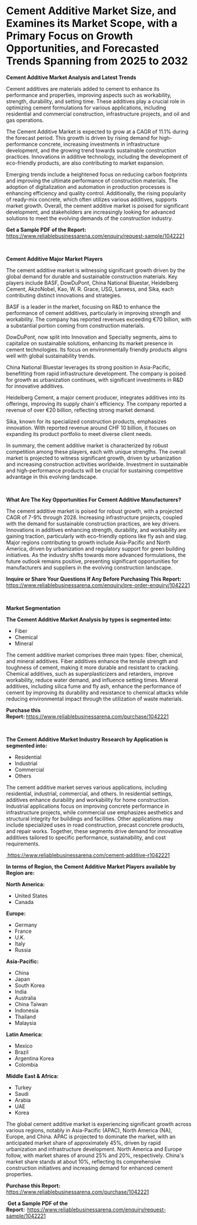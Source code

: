 <p><h1>Cement Additive Market Size, and Examines its Market Scope, with a Primary Focus on Growth Opportunities, and Forecasted Trends Spanning from 2025 to 2032</h1></p><p><strong>Cement Additive Market Analysis and Latest Trends</strong></p>
<p><p>Cement additives are materials added to cement to enhance its performance and properties, improving aspects such as workability, strength, durability, and setting time. These additives play a crucial role in optimizing cement formulations for various applications, including residential and commercial construction, infrastructure projects, and oil and gas operations.</p><p>The Cement Additive Market is expected to grow at a CAGR of 11.1% during the forecast period. This growth is driven by rising demand for high-performance concrete, increasing investments in infrastructure development, and the growing trend towards sustainable construction practices. Innovations in additive technology, including the development of eco-friendly products, are also contributing to market expansion. </p><p>Emerging trends include a heightened focus on reducing carbon footprints and improving the ultimate performance of construction materials. The adoption of digitalization and automation in production processes is enhancing efficiency and quality control. Additionally, the rising popularity of ready-mix concrete, which often utilizes various additives, supports market growth. Overall, the cement additive market is poised for significant development, and stakeholders are increasingly looking for advanced solutions to meet the evolving demands of the construction industry.</p></p>
<p><strong>Get a Sample PDF of the Report:&nbsp;</strong> <a href="https://www.reliablebusinessarena.com/enquiry/request-sample/1042221?utm_campaign=3281&utm_medium=2&utm_source=Github&utm_content=ia&utm_term=17042025&utm_id=cement-additive">https://www.reliablebusinessarena.com/enquiry/request-sample/1042221</a></p>
<p>&nbsp;</p>
<p><strong>Cement Additive Major Market Players</strong></p>
<p><p>The cement additive market is witnessing significant growth driven by the global demand for durable and sustainable construction materials. Key players include BASF, DowDuPont, China National Bluestar, Heidelberg Cement, AkzoNobel, Kao, W. R. Grace, USG, Lanxess, and Sika, each contributing distinct innovations and strategies.</p><p>BASF is a leader in the market, focusing on R&D to enhance the performance of cement additives, particularly in improving strength and workability. The company has reported revenues exceeding €70 billion, with a substantial portion coming from construction materials.</p><p>DowDuPont, now split into Innovation and Specialty segments, aims to capitalize on sustainable solutions, enhancing its market presence in cement technologies. Its focus on environmentally friendly products aligns well with global sustainability trends.</p><p>China National Bluestar leverages its strong position in Asia-Pacific, benefitting from rapid infrastructure development. The company is poised for growth as urbanization continues, with significant investments in R&D for innovative additives.</p><p>Heidelberg Cement, a major cement producer, integrates additives into its offerings, improving its supply chain's efficiency. The company reported a revenue of over €20 billion, reflecting strong market demand.</p><p>Sika, known for its specialized construction products, emphasizes innovation. With reported revenue around CHF 10 billion, it focuses on expanding its product portfolio to meet diverse client needs.</p><p>In summary, the cement additive market is characterized by robust competition among these players, each with unique strengths. The overall market is projected to witness significant growth, driven by urbanization and increasing construction activities worldwide. Investment in sustainable and high-performance products will be crucial for sustaining competitive advantage in this evolving landscape.</p></p>
<p>&nbsp;</p>
<p><strong>What Are The Key Opportunities For Cement Additive Manufacturers?</strong></p>
<p><p>The cement additive market is poised for robust growth, with a projected CAGR of 7-9% through 2028. Increasing infrastructure projects, coupled with the demand for sustainable construction practices, are key drivers. Innovations in additives enhancing strength, durability, and workability are gaining traction, particularly with eco-friendly options like fly ash and slag. Major regions contributing to growth include Asia-Pacific and North America, driven by urbanization and regulatory support for green building initiatives. As the industry shifts towards more advanced formulations, the future outlook remains positive, presenting significant opportunities for manufacturers and suppliers in the evolving construction landscape.</p></p>
<p><strong>Inquire or Share Your Questions If Any Before Purchasing This Report:</strong> <a href="https://www.reliablebusinessarena.com/enquiry/pre-order-enquiry/1042221?utm_campaign=3281&utm_medium=2&utm_source=Github&utm_content=ia&utm_term=17042025&utm_id=cement-additive">https://www.reliablebusinessarena.com/enquiry/pre-order-enquiry/1042221</a></p>
<p>&nbsp;</p>
<p><strong>Market Segmentation</strong></p>
<p><strong>The Cement Additive Market Analysis by types is segmented into:</strong></p>
<p><ul><li>Fiber</li><li>Chemical</li><li>Mineral</li></ul></p>
<p><p>The cement additive market comprises three main types: fiber, chemical, and mineral additives. Fiber additives enhance the tensile strength and toughness of cement, making it more durable and resistant to cracking. Chemical additives, such as superplasticizers and retarders, improve workability, reduce water demand, and influence setting times. Mineral additives, including silica fume and fly ash, enhance the performance of cement by improving its durability and resistance to chemical attacks while reducing environmental impact through the utilization of waste materials.</p></p>
<p><strong>Purchase this Report:&nbsp;</strong><a href="https://www.reliablebusinessarena.com/purchase/1042221?utm_campaign=3281&utm_medium=2&utm_source=Github&utm_content=ia&utm_term=17042025&utm_id=cement-additive">https://www.reliablebusinessarena.com/purchase/1042221</a></p>
<p>&nbsp;</p>
<p><strong>The Cement Additive Market Industry Research by Application is segmented into:</strong></p>
<p><ul><li>Residential</li><li>Industrial</li><li>Commercial</li><li>Others</li></ul></p>
<p><p>The cement additive market serves various applications, including residential, industrial, commercial, and others. In residential settings, additives enhance durability and workability for home construction. Industrial applications focus on improving concrete performance in infrastructure projects, while commercial use emphasizes aesthetics and structural integrity for buildings and facilities. Other applications may include specialized uses in road construction, precast concrete products, and repair works. Together, these segments drive demand for innovative additives tailored to specific performance, sustainability, and cost requirements.</p></p>
<p><a href="https://www.reliablebusinessarena.com/cement-additive-r1042221?utm_campaign=3281&utm_medium=2&utm_source=Github&utm_content=ia&utm_term=17042025&utm_id=cement-additive">&nbsp;https://www.reliablebusinessarena.com/cement-additive-r1042221</a></p>
<p><strong>In terms of Region, the Cement Additive Market Players available by Region are:</strong></p>
<p>
    <p> <strong> North America: </strong>
        <ul>
            <li>United States</li>
            <li>Canada</li>
        </ul>
        </p> 
    <p> <strong> Europe: </strong>
        <ul>
            <li>Germany</li>
            <li>France</li>
            <li>U.K.</li>
            <li>Italy</li>
            <li>Russia</li>
        </ul>
        </p> 
    <p> <strong> Asia-Pacific: </strong>
        <ul>
            <li>China</li>
            <li>Japan</li>
            <li>South Korea</li>
            <li>India</li>
            <li>Australia</li>
            <li>China Taiwan</li>
            <li>Indonesia</li>
            <li>Thailand</li>
            <li>Malaysia</li>
        </ul>
        </p> 
    <p> <strong> Latin America: </strong>
        <ul>
            <li>Mexico</li>
            <li>Brazil</li>
            <li>Argentina Korea</li>
            <li>Colombia</li>
        </ul>
        </p> 
    <p> <strong> Middle East & Africa: </strong>
        <ul>
            <li>Turkey</li>
            <li>Saudi</li>
            <li>Arabia</li>
            <li>UAE</li>
            <li>Korea</li>
        </ul>
    </p>
    </p>
<p><p>The global cement additive market is experiencing significant growth across various regions, notably in Asia-Pacific (APAC), North America (NA), Europe, and China. APAC is projected to dominate the market, with an anticipated market share of approximately 45%, driven by rapid urbanization and infrastructure development. North America and Europe follow, with market shares of around 25% and 20%, respectively. China's market share stands at about 10%, reflecting its comprehensive construction initiatives and increasing demand for enhanced cement properties.</p></p>
<p><strong>Purchase this Report: </strong><a href="https://www.reliablebusinessarena.com/purchase/1042221?utm_campaign=3281&utm_medium=2&utm_source=Github&utm_content=ia&utm_term=17042025&utm_id=cement-additive">https://www.reliablebusinessarena.com/purchase/1042221</a></p>
<p>&nbsp;<strong>Get a Sample PDF of the Report:&nbsp;&nbsp;</strong><a href="https://www.reliablebusinessarena.com/enquiry/request-sample/1042221?utm_campaign=3281&utm_medium=2&utm_source=Github&utm_content=ia&utm_term=17042025&utm_id=cement-additive">https://www.reliablebusinessarena.com/enquiry/request-sample/1042221</a></p>
<p><strong></strong></p>
<p><p></p><p></p><p></p></p>